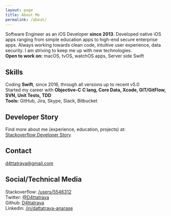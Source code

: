 ```yaml
---
layout: page
title: About Me
permalink: /about/
---
```


Software Engineer as an iOS Developer **since 2013**. Developed native iOS apps ranging from simple education apps to high-end secure enterprise apps. Always working towards clean code, intuitive user experience, data security. I am striving to keep me up with new technologies.  
**Open to work on:** macOS, tvOS, watchOS apps, Server side Swift

## Skills
Coding **Swift**, since 2016, through all versions up to recent v5.0  
Started my career with **Objective-C** 
**C lang, Core Data, Xcode, GIT/GitFlow, SVN, Unit Tests, TDD**  
**Tools:** GitHub, Jira, Skype, Slack, Bitbucket

## Developer Story
Find more about me (experience, education, projects) at:  
[Stackoverflow Developer Story](https://stackoverflow.com/story/d4ttatraya)

## Contact
[d4ttatraya@gmail.com](mailto:d4ttatraya@gmail.com)

## Social/Technical Media
Stackoverflow: [/users/5546312](https://stackoverflow.com/users/5546312/d4ttatraya)  
Twitter: [@D4ttatraya](https://twitter.com/@D4ttatraya)  
Github: [D4ttatraya](https://github.com/D4ttatraya)  
Linkedin: [/in/dattatraya-anarase](https://www.linkedin.com/in/dattatraya-anarase)
